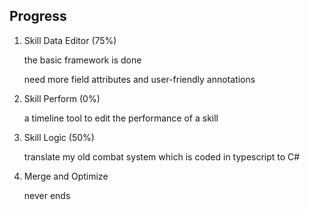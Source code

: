 ## Progress

1. Skill Data Editor (75%)

   the basic framework is done

   need more field attributes and user-friendly annotations

2. Skill Perform (0%)

   a timeline tool to edit the performance of a skill

3. Skill Logic (50%)

   translate my old combat system which is coded in typescript to C#

4. Merge and Optimize

   never ends